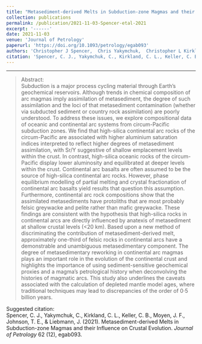 ```yaml
---
title: "Metasediment-derived Melts in Subduction-zone Magmas and their Influence on Crustal Evolution"
collection: publications
permalink: /publication/2021-11-03-Spencer-etal-2021
excerpt: '------'
date: 2021-11-03
venue: 'Journal of Petrology'
paperurl: 'https://doi.org/10.1093/petrology/egab093'
authors: 'Christopher J Spencer,  Chris Yakymchuk,  Christopher L Kirkland,  C Brenhin Keller, Jean-François Moyen,  Tim E Johnson, and Janne Liebmann'
citation: 'Spencer, C. J., Yakymchuk, C., Kirkland, C. L., Keller, C. B., Moyen, J. F., Johnson, T. E., &amp; Liebmann, J. (2021). Metasediment-derived Melts in Subduction-zone Magmas and their Influence on Crustal Evolution.<i> Journal of Petrology</i> 62 (12), egab093.'
---
```


------

>Abstract: <br/>Subduction is a major process cycling material through Earth’s geochemical reservoirs. Although trends in chemical composition of arc magmas imply assimilation of metasediment, the degree of such assimilation and the loci of that metasediment contamination (whether via subducted sediment or country rock assimilation) are poorly understood. To address these issues, we explore compositional data of oceanic and continental arc systems from circum-Pacific subduction zones. We find that high-silica continental arc rocks of the circum-Pacific are associated with higher aluminium saturation indices interpreted to reflect higher degrees of metasediment assimilation, with Sr/Y suggestive of shallow emplacement levels within the crust. In contrast, high-silica oceanic rocks of the circum-Pacific display lower aluminosity and equilibrated at deeper levels within the crust. Continental arc basalts are often assumed to be the source of high-silica continental arc rocks. However, phase equilibrium modelling of partial melting and crystal fractionation of continental arc basalts yield results that question this assumption. Furthermore, continental arc rock compositions show that the assimilated metasediments have protoliths that are most probably felsic greywacke and pelite rather than mafic greywacke. These findings are consistent with the hypothesis that high-silica rocks in continental arcs are directly influenced by anatexis of metasediment at shallow crustal levels (<20 km). Based upon a new method of discriminating the contribution of metasediment-derived melt, approximately one-third of felsic rocks in continental arcs have a demonstrable and unambiguous metasedimentary component. The degree of metasedimentary reworking in continental arc magmas plays an important role in the evolution of the continental crust and highlights the importance of using sediment-sensitive geochemical proxies and a magma’s petrological history when deconvolving the histories of magmatic arcs. This study also underlines the caveats associated with the calculation of depleted mantle model ages, where traditional techniques may lead to discrepancies of the order of 0·5 billion years.

Suggested citation: <br/>Spencer, C. J., Yakymchuk, C., Kirkland, C. L., Keller, C. B., Moyen, J. F., Johnson, T. E., & Liebmann, J. (2021). Metasediment-derived Melts in Subduction-zone Magmas and their Influence on Crustal Evolution.<i> Journal of Petrology</i> 62 (12), egab093.